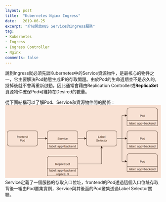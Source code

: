 ```yaml
---
layout: post
title:  "Kubernetes Nginx Ingress"
date:   2019-06-25
excerpt: "介紹開放K8S Service的Ingress服務"
tag:
- Kubernetes 
- Ingress  
- Ingress Controller 
- Nginx  
comments: false
---  
```

說到Ingress就必須先談Kubernetes中的Service資源物件，是最核心的物件之一，它主要解決Pod動態生成IP的存取問題。由於Pod的生命週期並不是永久的，掛掉後就不會再重新啟動，因此通常會藉由Replication Controller或**ReplicaSet**資源物件確保Pod可維持在Desired的數量。   

從下面結構可以了解Pod、Service和資源物件間的關係︰   
![Service Architecture](https://github.com/kisekitw/kisekitw.github.io/blob/master/assets/img/1080625/ServiceArchi.png?raw=true)   
Service定義了一個服務的存取入口位址，frontend的Pod透過這個入口位址存取背後一組由Pod叢集實例，Service與其後面的Pod叢集透過Label Selector關聯。   
